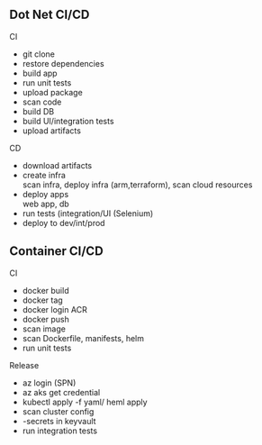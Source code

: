 ## Dot Net CI/CD
CI
- git clone
- restore dependencies
- build app
- run unit tests
- upload package
- scan code
- build DB
- build UI/integration tests
- upload artifacts
  
CD
- download artifacts
- create infra  
   scan infra, deploy infra (arm,terraform), scan cloud resources
- deploy apps  
   web app, db
- run tests (integration/UI (Selenium)
- deploy to dev/int/prod

## Container CI/CD
CI
- docker build
- docker tag
- docker login ACR
- docker push
- scan image
- scan Dockerfile, manifests, helm
- run unit tests

Release

- az login (SPN)
- az aks get credential
- kubectl apply -f yaml/ heml apply
- scan cluster config
- -secrets in keyvault
- run integration tests
  

